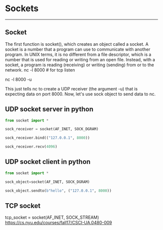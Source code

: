 # Sockets

---

## Socket

The first function is socket(), which creates an object called a socket. A socket is a number that a program can use to communicate with another program. In UNIX terms, it is no different from a file descriptor, which is a number that is used for reading or writing from an open file. Instead, with a socket, a program is reading (receiving) or writing (sending) from or to the network.
nc -l 8000 # for tcp listen

nc -l 8000 -u

This just tells nc to create a UDP receiver (the argument -u) that is expecting data on port 8000. Now, let's use sock object to send data to nc.

## UDP socket server in python

```python
from socket import *

sock_receiver = socket(AF_INET, SOCK_DGRAM)

sock_receiver.bind(("127.0.0.1", 8000))

sock_receiver.recv(4096)
```

## UDP socket client in python

```python
from socket import *

sock_object=socket(AF_INET, SOCK_DGRAM)

sock_object.sendto(b"hello", ("127.0.0.1", 8000))
```

## TCP socket

tcp_socket = socket(AF_INET, SOCK_STREAM)
<https://cs.nyu.edu/courses/fall17/CSCI-UA.0480-009>
